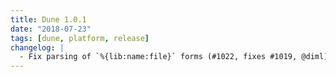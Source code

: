 ```yaml
---
title: Dune 1.0.1
date: "2018-07-23"
tags: [dune, platform, release]
changelog: |
  - Fix parsing of `%{lib:name:file}` forms (#1022, fixes #1019, @diml)
---
```


